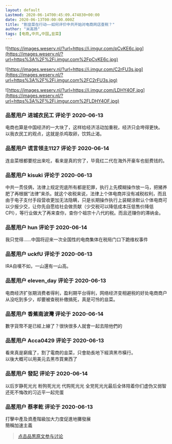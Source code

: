 ```yaml
---
layout: default
Lastmod: 2020-06-14T00:45:09.474830+00:00
date: 2020-06-13T00:00:00.000Z
title: "割韭菜在行动——如何评价中共开始对电商网店查税？"
author: "米高扬"
tags: [电商,中共,中国,韭菜]
---
```


![https://images.weserv.nl/?url=https://i.imgur.com/pCvKE6c.jpg](https://images.weserv.nl/?url=https%3A%2F%2Fi.imgur.com%2FpCvKE6c.jpg)  
  
![https://images.weserv.nl/?url=https://i.imgur.com/C2rFU3s.jpg](https://images.weserv.nl/?url=https%3A%2F%2Fi.imgur.com%2FC2rFU3s.jpg)  
  
![https://images.weserv.nl/?url=https://i.imgur.com/LDHY4OF.jpg](https://images.weserv.nl/?url=https%3A%2F%2Fi.imgur.com%2FLDHY4OF.jpg)

            
### 品葱用户 **进城衣民工** 评论于 2020-06-13
        
电商也算是中国经济的一大块了，这样给经济活动加重税，经济只会垮得更快。  
以我衣民工的观点，这就是杀鸡取卵，饮鸩止渴。
        


            
### 品葱用户 **谎言领主1127** 评论于 2020-06-14
        
连韭菜根都要挖出来吃，看来是真的穷了，毕竟红二代在海外开豪车也挺费钱的。
        


            
### 品葱用户 **kisuki** 评论于 2020-06-13
        
中共一贯伎俩，法律上规定兜底所有都是犯罪，执行上先模糊操作放一马，把猪养肥了再根据“法律”来杀。就这个收税来说，法律上个体电商并没有减税权利，而且由于电子支付手段营收更加无法隐瞒，只是长期操作执行上装糊涂默认个体电商可以少报少交，让你先自愿给社会做贡献（少交税可以降低成本压低售价降低CPI），等行业做大了再来查你，查你个祖宗十八代的税。而且还赚你的滞纳金。
        


            
### 品葱用户 **hun** 评论于 2020-06-14
        
我只觉得……中国将迎来一次全国性的电商集体在税局门口下跪维权事件
        


            
### 品葱用户 **uckfU** 评论于 2020-06-13
        
IRA自嘆不如，一山還有一山高。
        


            
### 品葱用户 **eleven_day** 评论于 2020-06-13
        
电商经济扩张期消费者得利，盈利期平台得利，网络经济变相避税的好处电商商户从没吃到多少，却要被查税补缴搞死，真是可怜的韭菜。
        


            
### 品葱用户 **香蕉南波灣** 评论于 2020-06-14
        
數字貨幣不是已經上線了？很快很多人就會一起去陪他們的
        


            
### 品葱用户 **Acca0429** 评论于 2020-06-13
        
看來真是窮瘋了，割了電商的韭菜，只會助長地下經濟黑市橫行。  
以後大概可以用美元去黑市買東西了
        


            
### 品葱用户 **發記** 评论于 2020-06-14
        
以后岁静死光光 粉狗死光光 代购死光光 全党死光光最后全体陪着你们虚伪又弱智还死不悔改的习近平一起完蛋
        


            
### 品葱用户 **蔡孝乾** 评论于 2020-06-13
        
打擊中產及資產階級加大力度促進地攤發展  
簡稱加速主義
        






> [点击品葱原文参与讨论](https://pincong.rocks/article/id-20332__sort_key-agree_count__sort-DESC?warning)


